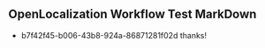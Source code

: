 ## OpenLocalization Workflow Test MarkDown

* b7f42f45-b006-43b8-924a-86871281f02d 
thanks!



<!--HONumber=Feb16_HO3-->
